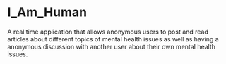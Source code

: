 # I_Am_Human

A real time application that allows anonymous users to post and read articles about different topics of mental health issues as well as having a anonymous discussion with another user about their own mental health issues.
